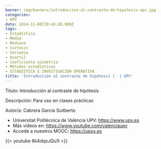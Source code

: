 ```yaml
---
banner: img/banners/introduccion-al-contraste-de-hipotesis-upv.jpg
categories:
- UPV
date: 2014-11-06T20:43:26.000Z
tags:
- Estadística
- Media
- Mediana
- Curtosis
- Varianza
- Quartil
- Coeficiente asimetría
- Métodos estadísticos
- ESTADISTICA E INVESTIGACION OPERATIVA
title: 'Introducción al contraste de hipótesis |  | UPV'
---
```


Título: Introducción al contraste de hipótesis

Descripción: Para uso en clases prácticas 

Autor/a: Cabrera García Suitberto



+ Universitat Politècnica de València UPV: https://www.upv.es
+ Más vídeos en: https://www.youtube.com/valenciaupv
+ Accede a nuestros MOOC: https://upvx.es

{{< youtube 6kAdqxJQu1I >}}
